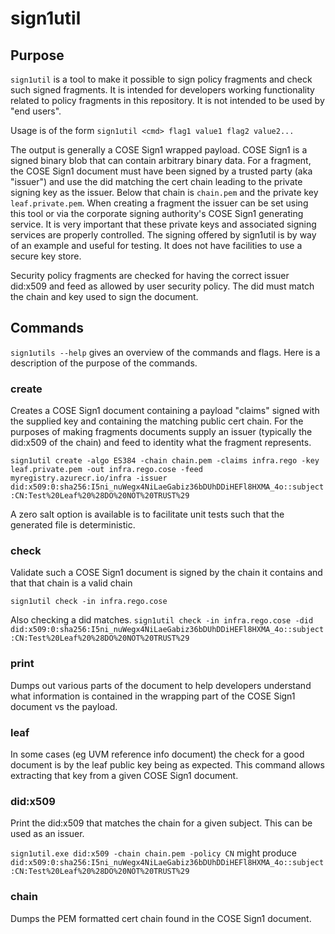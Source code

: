 # sign1util

## Purpose

`sign1util` is a tool to make it possible to sign policy fragments and check such
signed fragments. It is intended for developers working functionality related to policy
fragments in this repository. It is not intended to be used by "end users".

Usage is of the form `sign1util <cmd> flag1 value1 flag2 value2...`

The output is generally a COSE Sign1 wrapped payload. COSE Sign1 is a signed binary blob that can contain arbitrary binary data.
For a fragment, the COSE Sign1 document must have been signed by a trusted party (aka "issuer") and use the did matching the cert chain leading to the private signing key as the issuer. Below that chain is `chain.pem` and the private key `leaf.private.pem`. When creating a fragment the issuer can be set using this tool or via the corporate signing authority's COSE Sign1 generating service. It is very important that these private keys and associated signing services are properly controlled. The signing offered by sign1util is by way of an example and useful for testing. It does not have facilities to use a secure key store.

Security policy fragments are checked for having the correct issuer did:x509 and feed as allowed by user security policy. The did must match the chain and key used to sign the document.

## Commands

`sign1utils --help` gives an overview of the commands and flags. Here is a description of the purpose of the commands.

### create

Creates a COSE Sign1 document containing a payload "claims" signed with the supplied key and containing the matching public cert chain.
For the purposes of making fragments documents supply an issuer (typically the did:x509 of the chain) and feed to identity what the fragment represents.

`sign1util create -algo ES384 -chain chain.pem -claims infra.rego -key leaf.private.pem -out infra.rego.cose -feed myregistry.azurecr.io/infra -issuer did:x509:0:sha256:I5ni_nuWegx4NiLaeGabiz36bDUhDDiHEFl8HXMA_4o::subject:CN:Test%20Leaf%20%28DO%20NOT%20TRUST%29`

A zero salt option is available is to facilitate unit tests such that the generated file is deterministic.

### check

Validate such a COSE Sign1 document is signed by the chain it contains and that that chain is a valid chain

`sign1util check -in infra.rego.cose`

Also checking a did matches.
`sign1util check -in infra.rego.cose -did did:x509:0:sha256:I5ni_nuWegx4NiLaeGabiz36bDUhDDiHEFl8HXMA_4o::subject:CN:Test%20Leaf%20%28DO%20NOT%20TRUST%29`

### print

Dumps out various parts of the document to help developers understand what information is contained in the wrapping part of the COSE Sign1 document vs the payload.

### leaf

In some cases (eg UVM reference info document) the check for a good document is by the leaf public key being as expected. This command allows extracting that key from a given COSE Sign1 document.

### did:x509

Print the did:x509 that matches the chain for a given subject. This can be used as an issuer.

`sign1util.exe did:x509 -chain chain.pem -policy CN` might produce `did:x509:0:sha256:I5ni_nuWegx4NiLaeGabiz36bDUhDDiHEFl8HXMA_4o::subject:CN:Test%20Leaf%20%28DO%20NOT%20TRUST%29`

### chain

Dumps the PEM formatted cert chain found in the COSE Sign1 document.
